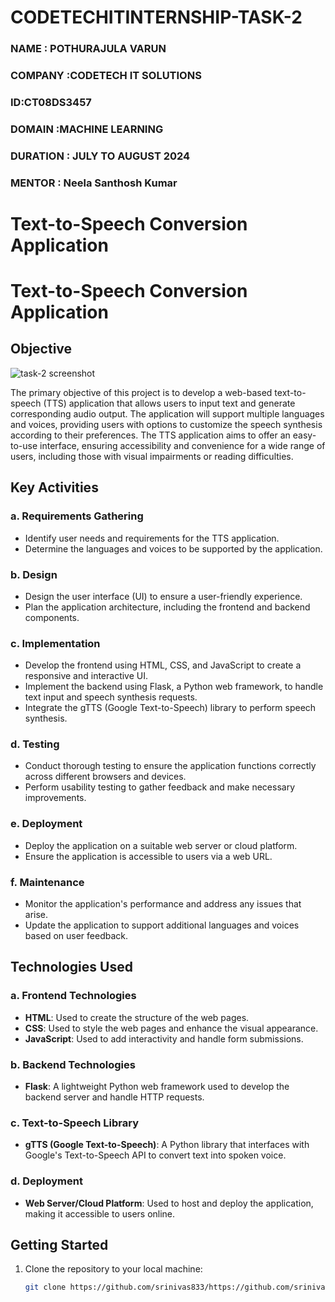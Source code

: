 # CODETECHITINTERNSHIP-TASK-2
### NAME : POTHURAJULA VARUN
### COMPANY :CODETECH IT SOLUTIONS
### ID:CT08DS3457
### DOMAIN :MACHINE LEARNING
### DURATION : JULY TO AUGUST 2024
### MENTOR : Neela Santhosh Kumar 
# Text-to-Speech Conversion Application

# Text-to-Speech Conversion Application

## Objective
![task-2 screenshot](https://github.com/user-attachments/assets/d31e22d0-8dd5-4c50-99ef-71bcadd1066b)



The primary objective of this project is to develop a web-based text-to-speech (TTS) application that allows users to input text and generate corresponding audio output. The application will support multiple languages and voices, providing users with options to customize the speech synthesis according to their preferences. The TTS application aims to offer an easy-to-use interface, ensuring accessibility and convenience for a wide range of users, including those with visual impairments or reading difficulties.

## Key Activities

### a. Requirements Gathering
- Identify user needs and requirements for the TTS application.
- Determine the languages and voices to be supported by the application.

### b. Design
- Design the user interface (UI) to ensure a user-friendly experience.
- Plan the application architecture, including the frontend and backend components.

### c. Implementation
- Develop the frontend using HTML, CSS, and JavaScript to create a responsive and interactive UI.
- Implement the backend using Flask, a Python web framework, to handle text input and speech synthesis requests.
- Integrate the gTTS (Google Text-to-Speech) library to perform speech synthesis.

### d. Testing
- Conduct thorough testing to ensure the application functions correctly across different browsers and devices.
- Perform usability testing to gather feedback and make necessary improvements.

### e. Deployment
- Deploy the application on a suitable web server or cloud platform.
- Ensure the application is accessible to users via a web URL.

### f. Maintenance
- Monitor the application's performance and address any issues that arise.
- Update the application to support additional languages and voices based on user feedback.

## Technologies Used

### a. Frontend Technologies
- **HTML**: Used to create the structure of the web pages.
- **CSS**: Used to style the web pages and enhance the visual appearance.
- **JavaScript**: Used to add interactivity and handle form submissions.

### b. Backend Technologies
- **Flask**: A lightweight Python web framework used to develop the backend server and handle HTTP requests.

### c. Text-to-Speech Library
- **gTTS (Google Text-to-Speech)**: A Python library that interfaces with Google's Text-to-Speech API to convert text into spoken voice.

### d. Deployment
- **Web Server/Cloud Platform**: Used to host and deploy the application, making it accessible to users online.

## Getting Started

1. Clone the repository to your local machine:
   ```bash
   git clone https://github.com/srinivas833/https://github.com/srinivas833/CODETECHITINTERNSHIP-TASK-2/tree/main.git

